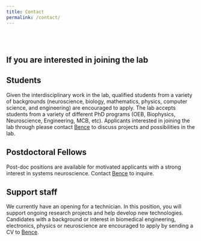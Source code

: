 ```yaml
---
title: Contact
permalink: /contact/
---
```

<br/><br/>
## **If you are interested in joining the lab**


## Students
Given the interdisciplinary work in the lab, qualified students from a variety of backgrounds (neuroscience, biology, mathematics, physics, computer science, and engineering) are encouraged to apply. The lab accepts students from a variety of different PhD programs (OEB, Biophysics, Neuroscience, Engineering, MCB, etc). Applicants interested in joining the lab through please contact [Bence](mailto:olveczky@fas.harvard.edu) to discuss projects and possibilities in the lab. 

## Postdoctoral Fellows
Post-doc positions are available for motivated applicants with a strong interest in systems neuroscience. Contact [Bence](mailto:olveczky@fas.harvard.edu) to inquire.

## Support staff
We currently have an opening for a technician. In this position, you will support ongoing research projects and help develop new technologies. Candidates with a background or interest in biomedical engineering, electronics, physics or neuroscience are encouraged to apply by sending a CV to [Bence](mailto:olveczky@fas.harvard.edu). 
